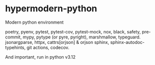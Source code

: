 # hypermodern-python
Modern python environment

poetry, pyenv, pytest, pytest-cov, pytest-mock, nox, black, safety, pre-commit, mypy, pytype (or pyre, pyright), marshmallow, typeguard.
jsonargparse, httpx, cattrs[orjson] & orjson
sphinx, sphinx-autodoc-typehints, git actions, codecov.

And important, run in python v3.12

